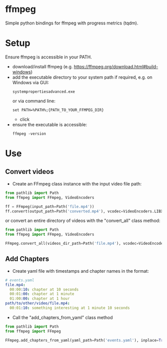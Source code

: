 # ffmpeg
Simple python bindings for ffmpeg with progress metrics (tqdm).

# Setup
Ensure ffmpeg is accessible in your PATH.
- download/install ffmpeg (e.g. https://ffmpeg.org/download.html#build-windows)
- add the executable directory to your system path if required, e.g. on Windows via GUI:
  ```
  systempropertiesadvanced.exe
  ```
  or via command line:
  ```
  set PATH=%PATH%;{PATH_TO_YOUR_FFMPEG_DIR}
  ```
  - click
- ensure the executable is accessible:
  ```
  ffmpeg -version
  ```

# Use
## Convert videos
- Create an FFmpeg class instance with the input video file path:
```python
from pathlib import Path
from ffmpeg import FFmpeg, VideoEncoders

ff = FFmpeg(input_path=Path('file.mp4'))
ff.convert(output_path=Path('converted.mp4'), vcodec=VideoEncoders.LIBX265, crf=35)
```
or convert an entire directory of videos with the "convert_all" class method:
```python
from pathlib import Path
from ffmpeg import FFmpeg, VideoEncoders

FFmpeg.convert_all(videos_dir_path=Path('file.mp4'), vcodec=VideoEncoders.LIBX265, crf=35)
```


## Add Chapters
- Create yaml file with timestamps and chapter names in the format:
```yaml
# events.yaml
file.mp4:
  00:00:10: chapter at 10 seconds
  00:01:00: chapter at 1 minute
  01:00:00: chapter at 1 hour
path/to/other/video/file.mp4:
  00:01:10: something interesting at 1 minute 10 seconds
```
- Call the "add_chapters_from_yaml" class method
```python
from pathlib import Path
from ffmpeg import FFmpeg

FFmpeg.add_chapters_from_yaml(yaml_path=Path('events.yaml'), inplace=True)
```
